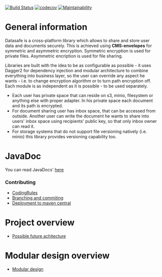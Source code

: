 [![Build Status](https://travis-ci.com/adorsys/datasafe.svg?branch=develop)](https://travis-ci.com/adorsys/datasafe)
[![codecov](https://codecov.io/gh/adorsys/datasafe/branch/develop/graph/badge.svg)](https://codecov.io/gh/adorsys/datasafe)
[![Maintainability](https://api.codeclimate.com/v1/badges/06ae7d4cafc3012cee85/maintainability)](https://codeclimate.com/github/adorsys/datasafe/maintainability)


# General information
Datasafe is a cross-platform library which allows to share and store user data and documents securely. 
This is achieved using **CMS-envelopes** for symmetric and asymmetric encryption. Symmetric encryption is used for private files. 
 Asymmetric encription is used for
file sharing. 

Libraries are built with the idea to be as configurable as possible - it uses Dagger2 for dependency injection and modular 
architecture to combine everything into business layer, so the user can override any aspect he wants - i.e. to change 
encryption algorithm or to turn path encryption off. Each module is as independent as it is possible - to be used separately.

- Each user has private space that can reside on s3, minio, filesystem or anything else with proper adapter. 
In his private space each document and its path is encrypted. 
- For document sharing user has inbox space, that can be accessed from outside. Another user can write the document he
 wants to share into users' inbox space using recipients' public key, so that only inbox owner can read it.
- For storage systems that do not support file versioning natively (i.e. minio) this library provides versioning 
capability too.

# JavaDoc
You can read JavaDocs' [here](https://adorsys.github.io/datasafe/javadoc/0.0.9/index.html)

### Contributing
* [CodingRules](docs/codingrules/CodingRules.md)
* [Branching and commiting](docs/branching/branch-and-commit.md)
* [Deployment to maven central](docs/general/deployment_maven_central.md)

# Project overview
* [Possible future achitecture](docs/general/docusafe_future_client.md)

# Modular design overview
* [Modular design](docs/modular/modular.md)

